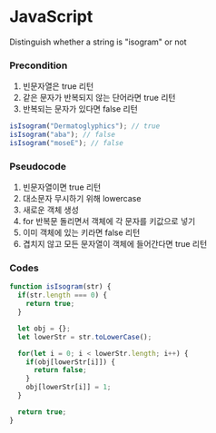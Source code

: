 # JavaScript
Distinguish whether a string is "isogram" or not


### Precondition

1. 빈문자열은 true 리턴
2. 같은 문자가 반복되지 않는 단어라면 true 리턴
3. 반복되는 문자가 있다면 false 리턴



```js
isIsogram("Dermatoglyphics"); // true
isIsogram("aba"); // false
isIsogram("moseE"); // false 
```

### Pseudocode

1. 빈문자열이면 true 리턴
2. 대소문자 무시하기 위해 lowercase
3. 새로운 객체 생성
4. for 반복문 돌리면서 객체에 각 문자를 키값으로 넣기
5. 이미 객체에 있는 키라면 false 리턴
6. 겹치지 않고 모든 문자열이 객체에 들어간다면 true 리턴


### Codes

```js
function isIsogram(str) {
  if(str.length === 0) {
    return true;
  }

  let obj = {};
  let lowerStr = str.toLowerCase();

  for(let i = 0; i < lowerStr.length; i++) {
    if(obj[lowerStr[i]]) {
      return false;
    }
    obj[lowerStr[i]] = 1;
  }

  return true;
}
```
